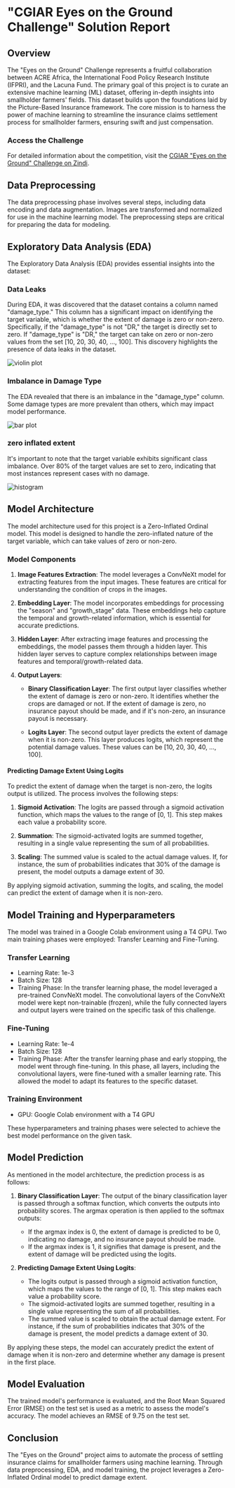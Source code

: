 # "CGIAR Eyes on the Ground Challenge" Solution Report

## Overview
The "Eyes on the Ground" Challenge represents a fruitful collaboration between ACRE Africa, the International Food Policy Research Institute (IFPRI), and the Lacuna Fund. The primary goal of this project is to curate an extensive machine learning (ML) dataset, offering in-depth insights into smallholder farmers' fields. This dataset builds upon the foundations laid by the Picture-Based Insurance framework. The core mission is to harness the power of machine learning to streamline the insurance claims settlement process for smallholder farmers, ensuring swift and just compensation.

### Access the Challenge
For detailed information about the competition, visit the [CGIAR "Eyes on the Ground" Challenge on Zindi](https://zindi.africa/competitions/cgiar-eyes-on-the-ground-challenge).

## Data Preprocessing
The data preprocessing phase involves several steps, including data encoding and data augmentation. Images are transformed and normalized for use in the machine learning model. The preprocessing steps are critical for preparing the data for modeling.

## Exploratory Data Analysis (EDA)
The Exploratory Data Analysis (EDA) provides essential insights into the dataset:

### Data Leaks
During EDA, it was discovered that the dataset contains a column named "damage_type." This column has a significant impact on identifying the target variable, which is whether the extent of damage is zero or non-zero. Specifically, if the "damage_type" is not "DR," the target is directly set to zero. If "damage_type" is "DR," the target can take on zero or non-zero values from the set [10, 20, 30, 40, ..., 100]. This discovery highlights the presence of data leaks in the dataset.

![violin plot](project_files/images/image1.png)

### Imbalance in Damage Type
The EDA revealed that there is an imbalance in the "damage_type" column. Some damage types are more prevalent than others, which may impact model performance.

![bar plot](project_files/images/image2.png)

### zero inflated extent 
It's important to note that the target variable exhibits significant class imbalance. Over 80% of the target values are set to zero, indicating that most instances represent cases with no damage.

![histogram](project_files/images/image3.png)

## Model Architecture
The model architecture used for this project is a Zero-Inflated Ordinal model. This model is designed to handle the zero-inflated nature of the target variable, which can take values of zero or non-zero.

### Model Components
1. **Image Features Extraction**: The model leverages a ConvNeXt model for extracting features from the input images. These features are critical for understanding the condition of crops in the images.

2. **Embedding Layer**: The model incorporates embeddings for processing the "season" and "growth_stage" data. These embeddings help capture the temporal and growth-related information, which is essential for accurate predictions.

3. **Hidden Layer**: After extracting image features and processing the embeddings, the model passes them through a hidden layer. This hidden layer serves to capture complex relationships between image features and temporal/growth-related data.

4. **Output Layers**:
   - **Binary Classification Layer**: The first output layer classifies whether the extent of damage is zero or non-zero. It identifies whether the crops are damaged or not. If the extent of damage is zero, no insurance payout should be made, and if it's non-zero, an insurance payout is necessary.

   - **Logits Layer**: The second output layer predicts the extent of damage when it is non-zero. This layer produces logits, which represent the potential damage values. These values can be [10, 20, 30, 40, ..., 100]. 

#### Predicting Damage Extent Using Logits
To predict the extent of damage when the target is non-zero, the logits output is utilized. The process involves the following steps:

1. **Sigmoid Activation**: The logits are passed through a sigmoid activation function, which maps the values to the range of [0, 1]. This step makes each value a probability score.

2. **Summation**: The sigmoid-activated logits are summed together, resulting in a single value representing the sum of all probabilities.

3. **Scaling**: The summed value is scaled to the actual damage values. If, for instance, the sum of probabilities indicates that 30% of the damage is present, the model outputs a damage extent of 30.

By applying sigmoid activation, summing the logits, and scaling, the model can predict the extent of damage when it is non-zero.


## Model Training and Hyperparameters
The model was trained in a Google Colab environment using a T4 GPU. Two main training phases were employed: Transfer Learning and Fine-Tuning.

### Transfer Learning
- Learning Rate: 1e-3
- Batch Size: 128
- Training Phase: In the transfer learning phase, the model leveraged a pre-trained ConvNeXt model. The convolutional layers of the ConvNeXt model were kept non-trainable (frozen), while the fully connected layers and output layers were trained on the specific task of this challenge.

### Fine-Tuning
- Learning Rate: 1e-4
- Batch Size: 128
- Training Phase: After the transfer learning phase and early stopping, the model went through fine-tuning. In this phase, all layers, including the convolutional layers, were fine-tuned with a smaller learning rate. This allowed the model to adapt its features to the specific dataset.

### Training Environment
- GPU: Google Colab environment with a T4 GPU

These hyperparameters and training phases were selected to achieve the best model performance on the given task.

## Model Prediction
As mentioned in the model architecture, the prediction process is as follows:

1. **Binary Classification Layer**: The output of the binary classification layer is passed through a softmax function, which converts the outputs into probability scores. The argmax operation is then applied to the softmax outputs:
   - If the argmax index is 0, the extent of damage is predicted to be 0, indicating no damage, and no insurance payout should be made.
   - If the argmax index is 1, it signifies that damage is present, and the extent of damage will be predicted using the logits.

2. **Predicting Damage Extent Using Logits**:
   - The logits output is passed through a sigmoid activation function, which maps the values to the range of [0, 1]. This step makes each value a probability score.
   - The sigmoid-activated logits are summed together, resulting in a single value representing the sum of all probabilities.
   - The summed value is scaled to obtain the actual damage extent. For instance, if the sum of probabilities indicates that 30% of the damage is present, the model predicts a damage extent of 30.

By applying these steps, the model can accurately predict the extent of damage when it is non-zero and determine whether any damage is present in the first place.


## Model Evaluation
The trained model's performance is evaluated, and the Root Mean Squared Error (RMSE) on the test set is used as a metric to assess the model's accuracy. The model achieves an RMSE of 9.75 on the test set.

## Conclusion
The "Eyes on the Ground" project aims to automate the process of settling insurance claims for smallholder farmers using machine learning. Through data preprocessing, EDA, and model training, the project leverages a Zero-Inflated Ordinal model to predict damage extent.